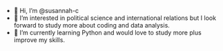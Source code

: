 - 👋 Hi, I’m @susannah-c
- 👀 I’m interested in political science and international relations but I look forward to study more about coding and data analysis.
- 🌱 I’m currently learning Python and would love to study more plus improve my skills. 

<!---
susannah-c/susannah-c is a ✨ special ✨ repository because its `README.md` (this file) appears on your GitHub profile.
You can click the Preview link to take a look at your changes.
--->
